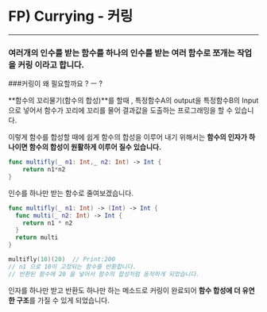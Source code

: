 # FP) Currying - 커링

---

### 여러개의 인수를 받는 함수를 하나의 인수를 받는 여러 함수로 쪼개는 작업을 커링 이라고 합니다.

###커링이 왜 필요할까요 ? ㅡ ?

**함수의 꼬리물기(함수의 합성)**를 할때  , 특정함수A의 output을 특정함수B의 Input 으로 넣어서 함수가 꼬리에 꼬리를 물어 결과값을 도출하는 프로그래밍을 할 수 있습니다.

이렇게 함수를 합성할 때에 쉽게 함수의 합성을 이루어 내기 위해서는 **함수의 인자가 하나이면 함수의 합성이 원활하게 이루어 질수 있습니다.**

```swift
func multifly(_ n1: Int,_ n2: Int) -> Int {
    return n1*n2
}
```

인수를 하나만 받는 함수로 줄여보겠습니다.

```swift
func multifly(_ n1: Int) -> (Int) -> Int {
  func multi(_ n2: Int) -> Int {
    return n1 * n2
  }
  return multi
}
```

```swift
multifly(10)(20)  // Print:200
// n1 으로 10이 고정되는 함수를 반환합니다. 
// 반환된 함수에 20 을 넣어서 함수의 합성처럼 동작하게 되었습니다.
```

인자를 하나만 받고 반환도 하나만 하는  메소드로 커링이 완료되어 **함수 합성에 더 유연한 구조**를 가질 수 있게 되었습니다.



